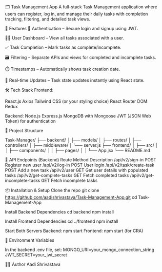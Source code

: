 🗂️ Task Management App
A full-stack Task Management application where users can register, log in, and manage their daily tasks with completion tracking, filtering, and detailed task views.

🚀 Features
🔐 Authentication – Secure login and signup using JWT.

🧑‍💻 User Dashboard – View all tasks associated with a user.

✅ Task Completion – Mark tasks as complete/incomplete.

🗃️ Filtering – Separate APIs and views for completed and incomplete tasks.

⏱️ Timestamps – Automatically shows task creation date.

🔄 Real-time Updates – Task state updates instantly using React state.

🛠️ Tech Stack
Frontend:

React.js
Axios
Tailwind CSS (or your styling choice)
React Router DOM
Redux

Backend:
Node.js
Express.js
MongoDB with Mongoose
JWT (JSON Web Token) for authentication

📁 Project Structure

Task-Manager/
├── backend/
│   ├── models/
│   ├── routes/
│   ├── controllers/
│   ├── middleware/
│   └── server.js
├── frontend/
│   ├── src/
│   │   ├── components/
│   │   ├── pages/
│   │   └── App.jsx
└── README.md

🧪 API Endpoints (Backend)
Route	Method	Description
/api/v2/sign-in	POST	Register new user
/api/v2/log-in	POST	User login
/api/v2/task/create-task	POST	Add a new task
/api/v2/user	GET	Get user details with populated tasks
/api/v2/get-complete-tasks	GET	Fetch completed tasks
/api/v2/get-incomplete-tasks	GET	Fetch incomplete tasks

📦 Installation & Setup
Clone the repo
git clone https://github.com/aadishrivastava/Task-Management-App.git
cd Task-Management-App

Install Backend Dependencies
cd backend
npm install

Install Frontend Dependencies
cd ../frontend
npm install

Start Both Servers
Backend: npm start
Frontend:  npm start (for CRA)

🔑 Environment Variables

In the backend .env file, set:
MONGO_URI=your_mongo_connection_string
JWT_SECRET=your_jwt_secret

👨‍💻 Author
Aadi Shrivastava
